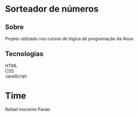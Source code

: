 <h1>Sorteador de números</h1>

<h2>Sobre</h2>
<p>Projeto utilizado nos cursos de lógica de programação da Alura</p>

## Tecnologias

HTML<br>CSS<br>JavaScript

# Time
Rafael Inocente Pavão
